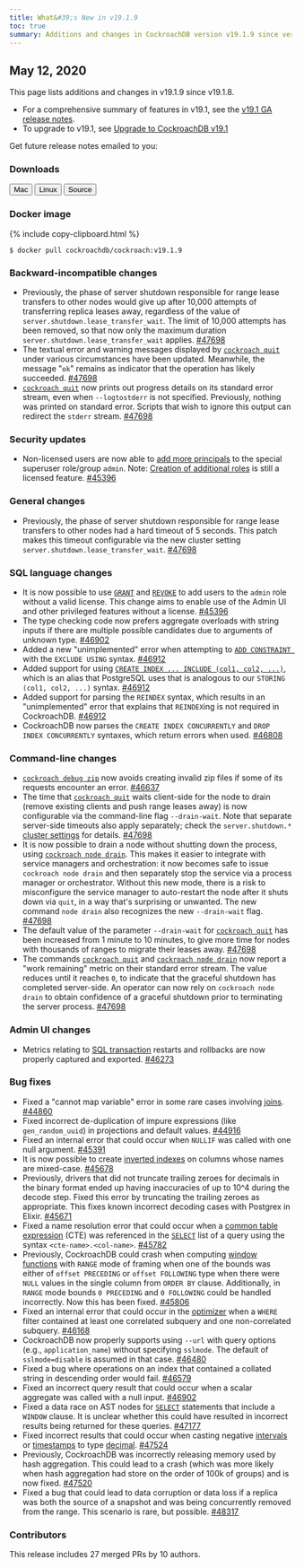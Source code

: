 ```yaml
---
title: What&#39;s New in v19.1.9
toc: true
summary: Additions and changes in CockroachDB version v19.1.9 since version v19.1.8
---
```


## May 12, 2020

This page lists additions and changes in v19.1.9 since v19.1.8.

- For a comprehensive summary of features in v19.1, see the [v19.1 GA release notes](v19.1.0.html).
- To upgrade to v19.1, see [Upgrade to CockroachDB v19.1](../v19.1/upgrade-cockroach-version.html)

Get future release notes emailed to you:

<div class="hubspot-install-form install-form-1 clearfix">
    <script>
        hbspt.forms.create({
            css: '',
            cssClass: 'install-form',
            portalId: '1753393',
            formId: '39686297-81d2-45e7-a73f-55a596a8d5ff',
            formInstanceId: 1,
            target: '.install-form-1'
        });
    </script>
</div>

### Downloads

<div id="os-tabs" class="clearfix">
    <a href="https://binaries.cockroachdb.com/cockroach-v19.1.9.darwin-10.9-amd64.tgz"><button id="mac" data-eventcategory="mac-binary-release-notes">Mac</button></a>
    <a href="https://binaries.cockroachdb.com/cockroach-v19.1.9.linux-amd64.tgz"><button id="linux" data-eventcategory="linux-binary-release-notes">Linux</button></a>
    <a href="https://binaries.cockroachdb.com/cockroach-v19.1.9.src.tgz"><button id="source" data-eventcategory="source-release-notes">Source</button></a>
</div>

### Docker image

{% include copy-clipboard.html %}
~~~shell
$ docker pull cockroachdb/cockroach:v19.1.9
~~~

### Backward-incompatible changes

- Previously, the phase of server shutdown responsible for range lease transfers to other nodes would give up after 10,000 attempts of transferring replica leases away, regardless of the value of `server.shutdown.lease_transfer_wait`. The limit of 10,000 attempts has been removed, so that now only the maximum duration `server.shutdown.lease_transfer_wait` applies. [#47698][#47698]
- The textual error and warning messages displayed by [`cockroach quit`](../v19.1/stop-a-node.html) under various circumstances have been updated. Meanwhile, the message "`ok`" remains as indicator that the operation has likely succeeded. [#47698][#47698]
- [`cockroach quit`](../v19.1/stop-a-node.html) now prints out progress details on its standard error stream, even when `--logtostderr` is not specified. Previously, nothing was printed on standard error. Scripts that wish to ignore this output can redirect the `stderr` stream. [#47698][#47698]

### Security updates

- Non-licensed users are now able to [add more principals](../v19.1/grant-roles.html) to the special superuser role/group `admin`. Note: [Creation of additional roles](../v19.1/create-role.html) is still a licensed feature. [#45396][#45396]

### General changes

- Previously, the phase of server shutdown responsible for range lease transfers to other nodes had a hard timeout of 5 seconds. This patch makes this timeout configurable via the new cluster setting `server.shutdown.lease_transfer_wait`. [#47698][#47698]

### SQL language changes

- It is now possible to use [`GRANT`](../v19.1/grant.html) and [`REVOKE`](../v19.1/revoke.html) to add users to the `admin` role without a valid license. This change aims to enable use of the Admin UI and other privileged features without a license. [#45396][#45396]
- The type checking code now prefers aggregate overloads with string inputs if there are multiple possible candidates due to arguments of unknown type. [#46902][#46902]
- Added a new "unimplemented" error when attempting to [`ADD CONSTRAINT `](../v19.1/add-constraint.html) with the `EXCLUDE USING` syntax. [#46912][#46912]
- Added support for using [`CREATE INDEX ... INCLUDE (col1, col2, ...)`](../v19.1/create-index.html), which is an alias that PostgreSQL uses that is analogous to our `STORING (col1, col2, ...)` syntax. [#46912][#46912]
- Added support for parsing the `REINDEX` syntax, which results in an "unimplemented" error that explains that `REINDEX`ing is not required in CockroachDB. [#46912][#46912]
- CockroachDB now parses the `CREATE INDEX CONCURRENTLY` and `DROP INDEX CONCURRENTLY` syntaxes, which return errors when used. [#46808][#46808]

### Command-line changes

- [`cockroach debug zip`](../v19.1/debug-zip.html) now avoids creating invalid zip files if some of its requests encounter an error. [#46637][#46637]
- The time that [`cockroach quit`](../v19.1/stop-a-node.html) waits client-side for the node to drain (remove existing clients and push range leases away) is now configurable via the command-line flag `--drain-wait`. Note that separate server-side timeouts also apply separately; check the `server.shutdown.*` [cluster settings](../v19.1/cluster-settings.html) for details. [#47698][#47698]
- It is now possible to drain a node without shutting down the process, using [`cockroach node drain`](../v19.1/view-node-details.html). This makes it easier to integrate with service managers and orchestration: it now becomes safe to issue `cockroach node drain` and then separately stop the service via a process manager or orchestrator. Without this new mode, there is a risk to misconfigure the service manager to auto-restart the node after it shuts down via `quit`, in a way that's surprising or unwanted. The new command `node drain` also recognizes the new `--drain-wait` flag. [#47698][#47698]
- The default value of the parameter `--drain-wait` for [`cockroach quit`](../v19.1/stop-a-node.html) has been increased from 1 minute to 10 minutes, to give more time for nodes with thousands of ranges to migrate their leases away. [#47698][#47698]
- The commands [`cockroach quit`](../v19.1/stop-a-node.html) and [`cockroach node drain`](../v19.1/view-node-details.html) now report a "work remaining" metric on their standard error stream. The value reduces until it reaches `0`, to indicate that the graceful shutdown has completed server-side. An operator can now rely on `cockroach node drain` to obtain confidence of a graceful shutdown prior to terminating the server process. [#47698][#47698]

### Admin UI changes

- Metrics relating to [SQL transaction](../v19.1/admin-ui-sql-dashboard.html) restarts and rollbacks are now properly captured and exported. [#46273][#46273]

### Bug fixes

- Fixed a "cannot map variable" error in some rare cases involving [joins](../v19.1/joins.html). [#44860][#44860]
- Fixed incorrect de-duplication of impure expressions (like `gen_random_uuid`) in projections and default values. [#44916][#44916]
- Fixed an internal error that could occur when `NULLIF` was called with one null argument. [#45391][#45391]
- It is now possible to create [inverted indexes](../v19.1/inverted-indexes.html) on columns whose names are mixed-case. [#45678][#45678]
- Previously, drivers that did not truncate trailing zeroes for decimals in the binary format ended up having inaccuracies of up to 10^4 during the decode step. Fixed this error by truncating the trailing zeroes as appropriate. This fixes known incorrect decoding cases with Postgrex in Elixir. [#45671][#45671]
- Fixed a name resolution error that could occur when a [common table expression](../v19.1/common-table-expressions.html) (CTE) was referenced in the [`SELECT`](../v19.1/selection-queries.html) list of a query using the syntax `<cte-name>.<col-name>`. [#45782][#45782]
- Previously, CockroachDB could crash when computing [window functions](../v19.1/window-functions.html) with `RANGE` mode of framing when one of the bounds was either of `offset PRECEDING` or `offset FOLLOWING` type when there were `NULL` values in the single column from `ORDER BY` clause. Additionally, in `RANGE` mode bounds `0 PRECEDING` and `0 FOLLOWING` could be handled incorrectly. Now this has been fixed. [#45806][#45806]
- Fixed an internal error that could occur in the [optimizer](../v19.1/cost-based-optimizer.html) when a `WHERE` filter contained at least one correlated subquery and one non-correlated subquery. [#46168][#46168]
- CockroachDB now properly supports using `--url` with query options (e.g., `application_name`) without specifying `sslmode`. The default of `sslmode=disable` is assumed in that case. [#46480][#46480]
- Fixed a bug where operations on an index that contained a collated string in descending order would fail. [#46579][#46579]
- Fixed an incorrect query result that could occur when a scalar aggregate was called with a null input. [#46902][#46902]
- Fixed a data race on AST nodes for [`SELECT`](../v19.1/selection-queries.html) statements that include a `WINDOW` clause. It is unclear whether this could have resulted in incorrect results being returned for these queries. [#47177][#47177]
- Fixed incorrect results that could occur when casting negative [intervals](../v19.1/interval.html) or [timestamps](../v19.1/timestamp.html) to type [decimal](../v19.1/decimal.html). [#47524][#47524]
- Previously, CockroachDB was incorrectly releasing memory used by hash aggregation. This could lead to a crash (which was more likely when hash aggregation had store on the order of 100k of groups) and is now fixed. [#47520][#47520]
- Fixed a bug that could lead to data corruption or data loss if a replica was both the source of a snapshot and was being concurrently removed from the range. This scenario is rare, but possible. [#48317][#48317]

### Contributors

This release includes 27 merged PRs by 10 authors.

[#44860]: https://github.com/cockroachdb/cockroach/pull/44860
[#44916]: https://github.com/cockroachdb/cockroach/pull/44916
[#45391]: https://github.com/cockroachdb/cockroach/pull/45391
[#45396]: https://github.com/cockroachdb/cockroach/pull/45396
[#45671]: https://github.com/cockroachdb/cockroach/pull/45671
[#45678]: https://github.com/cockroachdb/cockroach/pull/45678
[#45782]: https://github.com/cockroachdb/cockroach/pull/45782
[#45806]: https://github.com/cockroachdb/cockroach/pull/45806
[#46168]: https://github.com/cockroachdb/cockroach/pull/46168
[#46273]: https://github.com/cockroachdb/cockroach/pull/46273
[#46480]: https://github.com/cockroachdb/cockroach/pull/46480
[#46579]: https://github.com/cockroachdb/cockroach/pull/46579
[#46637]: https://github.com/cockroachdb/cockroach/pull/46637
[#46808]: https://github.com/cockroachdb/cockroach/pull/46808
[#46902]: https://github.com/cockroachdb/cockroach/pull/46902
[#46912]: https://github.com/cockroachdb/cockroach/pull/46912
[#47177]: https://github.com/cockroachdb/cockroach/pull/47177
[#47520]: https://github.com/cockroachdb/cockroach/pull/47520
[#47524]: https://github.com/cockroachdb/cockroach/pull/47524
[#47698]: https://github.com/cockroachdb/cockroach/pull/47698
[#48317]: https://github.com/cockroachdb/cockroach/pull/48317
